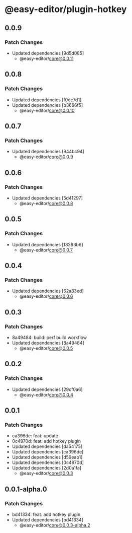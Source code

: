 # @easy-editor/plugin-hotkey

## 0.0.9

### Patch Changes

- Updated dependencies [9d5d085]
  - @easy-editor/core@0.0.11

## 0.0.8

### Patch Changes

- Updated dependencies [f0dc7d1]
- Updated dependencies [b3666f5]
  - @easy-editor/core@0.0.10

## 0.0.7

### Patch Changes

- Updated dependencies [944bc94]
  - @easy-editor/core@0.0.9

## 0.0.6

### Patch Changes

- Updated dependencies [5d41297]
  - @easy-editor/core@0.0.8

## 0.0.5

### Patch Changes

- Updated dependencies [13293b6]
  - @easy-editor/core@0.0.7

## 0.0.4

### Patch Changes

- Updated dependencies [62a83ed]
  - @easy-editor/core@0.0.6

## 0.0.3

### Patch Changes

- 8a49484: build: perf build workflow
- Updated dependencies [8a49484]
  - @easy-editor/core@0.0.5

## 0.0.2

### Patch Changes

- Updated dependencies [29cf0a6]
  - @easy-editor/core@0.0.4

## 0.0.1

### Patch Changes

- ca396de: feat: update
- 0c4970d: feat: add hotkey plugin
- Updated dependencies [da54175]
- Updated dependencies [ca396de]
- Updated dependencies [d59eab1]
- Updated dependencies [0c4970d]
- Updated dependencies [2d0a1fa]
  - @easy-editor/core@0.0.3

## 0.0.1-alpha.0

### Patch Changes

- bd41334: feat: add hotkey plugin
- Updated dependencies [bd41334]
  - @easy-editor/core@0.0.3-alpha.2
